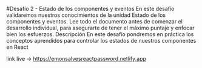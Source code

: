 #Desafío 2 - Estado de los componentes y eventos
En este desafío validaremos nuestros conocimientos de la unidad Estado de los
componentes y eventos.
Lee todo el documento antes de comenzar el desarrollo individual, para asegurarte de tener
el máximo puntaje y enfocar bien los esfuerzos.
Descripción
En este desafío pondremos en práctica los conceptos aprendidos para controlar los estados
de nuestros componentes en React

link live -> https://emonsalvesreactpassword.netlify.app
